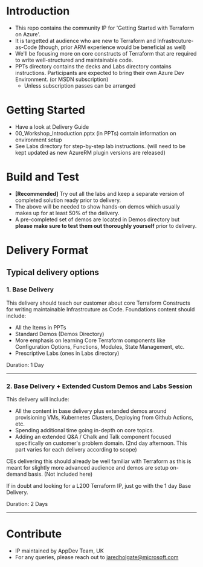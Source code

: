 # Introduction 
* This repo contains the community IP for 'Getting Started with Terraform on Azure'. 
* It is targetted at audience who are new to Terraform and Infrastrcuture-as-Code (though, prior ARM experience would be beneficial as well)
* We'll be focusing more on core constructs of Terraform that are required to write well-structured and maintainable code.
* PPTs directory contains the decks and Labs directory contains instructions. Participants are expected to bring their own Azure Dev Environment. (or MSDN subscription)
    * Unless subscription passes can be arranged 

# Getting Started
* Have a look at Delivery Guide 
* 00_Workshop_Introduction.pptx (in PPTs) contain information on environment setup
* See Labs directory for step-by-step lab instructions. (will need to be kept updated as new AzureRM plugin versions are released)

# Build and Test
* **[Recommended]** Try out all the labs and keep a separate version of completed solution ready prior to delivery. 
* The above will be needed to show hands-on demos which usually makes up for at least 50% of the delivery.
* A pre-completed set of demos are located in Demos directory but **please make sure to test them out thoroughly yourself** prior to delivery.

# Delivery Format

## Typical delivery options

### 1. Base Delivery
This delivery should teach our customer about core Terraform Constructs for writing maintainable Infrastrcuture as Code. Foundations content should include:

* All the Items in PPTs
* Standard Demos (Demos Directory)
* More emphasis on learning Core Terraform components like Configuration Options, Functions, Modules, State Management, etc. 
* Prescriptive Labs (ones in Labs directory)

Duration: 1 Day

---

### 2. Base Delivery + Extended Custom Demos and Labs Session

This delivery will include:

* All the content in base delivery plus extended demos around provisioning VMs, Kubernetes Clusters, Deploying from Github Actions, etc. 
* Spending additional time going in-depth on core topics.
* Adding an extended Q&A / Chalk and Talk component focused specifically on customer's problem domain. (2nd day afternoon. This part varies for each delivery according to scope)

CEs delivering this should already be well familiar with Terraform as this is meant for slightly more advanced audience and demos are setup on-demand basis. (Not included here)

If in doubt and looking for a L200 Terraform IP, just go with the 1 day Base Delivery.

Duration: 2 Days

---

# Contribute
* IP maintained by AppDev Team, UK
* For any queries, please reach out to jaredholgate@microsoft.com